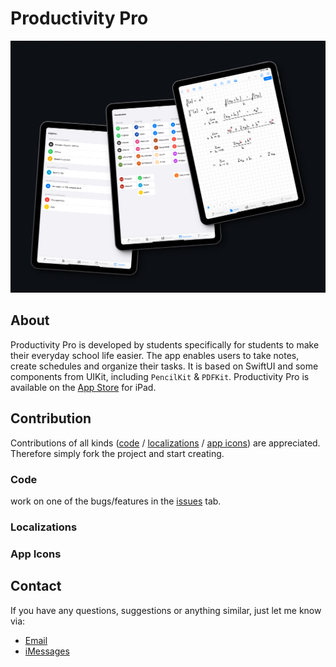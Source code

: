 # Productivity Pro
![Productivity Pro](preview.png)

## About
Productivity Pro is developed by students specifically for students to make their everyday school life easier. The app enables users to take notes, create schedules and organize their tasks. It is based on SwiftUI and some components from UIKit, including `PencilKit` & `PDFKit`.
Productivity Pro is available on the [App Store](https://apps.apple.com/us/app/productivity-pro/id6449678571) for iPad.

## Contribution
Contributions of all kinds ([code](#code) / [localizations](#localizations) / [app icons](#app-icons)) are appreciated. Therefore simply fork the project and start creating.

### Code
work on one of the bugs/features in the [issues](https://github.com/stoobit/Productivity-Pro/issues) tab. 

### Localizations 

### App Icons

## Contact 
If you have any questions, suggestions or anything similar, just let me know via:
- [Email](mailto:support@stoobit.com)
- [iMessages](imessage://support@stoobit.com)
